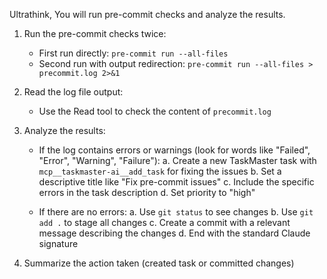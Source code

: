 Ultrathink, You will run pre-commit checks and analyze the results.

1. Run the pre-commit checks twice:
   - First run directly: `pre-commit run --all-files`
   - Second run with output redirection: `pre-commit run --all-files > precommit.log 2>&1`

2. Read the log file output:
   - Use the Read tool to check the content of `precommit.log`

3. Analyze the results:
   - If the log contains errors or warnings (look for words like "Failed", "Error", "Warning", "Failure"):
     a. Create a new TaskMaster task with `mcp__taskmaster-ai__add_task` for fixing the issues
     b. Set a descriptive title like "Fix pre-commit issues"
     c. Include the specific errors in the task description
     d. Set priority to "high"

   - If there are no errors:
     a. Use `git status` to see changes
     b. Use `git add .` to stage all changes
     c. Create a commit with a relevant message describing the changes
     d. End with the standard Claude signature

4. Summarize the action taken (created task or committed changes)
